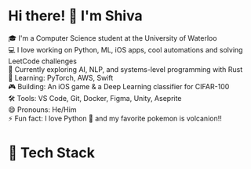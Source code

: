 # Hi there! 👋 I'm Shiva

🎓 I'm a Computer Science student at the University of Waterloo  
💻 I love working on Python, ML, iOS apps, cool automations  and solving LeetCode challenges  
🚀 Currently exploring AI, NLP, and systems-level programming with Rust  
🌱 Learning: PyTorch, AWS, Swift  
🎮 Building: An iOS game & a Deep Learning classifier for CIFAR-100  
🛠️ Tools: VS Code, Git, Docker, Figma, Unity, Aseprite  
😄 Pronouns: He/Him  
⚡ Fun fact: I love Python 🐍 and my favorite pokemon is volcanion!!  
  
# 🧰 Tech Stack
